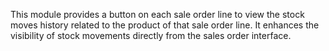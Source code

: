This module provides a button on each sale order line to view the stock moves history related to the product of that sale order line. It enhances the visibility of stock movements directly from the sales order interface.
